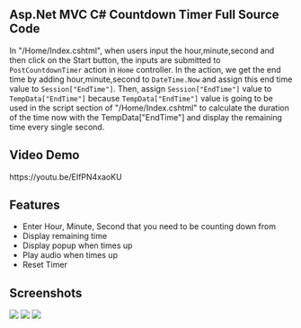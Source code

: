 <h2>Asp.Net MVC C# Countdown Timer Full Source Code</h2>
<p>In "/Home/Index.cshtml", when users input the hour,minute,second and then click on the Start button, the inputs are submitted to <code>PostCountdownTimer</code> action in <code>Home</code> controller. In the action, we get the end time by adding hour,minute,second to <code>DateTime.Now</code> and assign this end time value to <code>Session["EndTime"]</code>. Then, assign <code>Session["EndTime"]</code> value to <code>TempData["EndTime"]</code> because <code>TempData["EndTime"]</code> value is going to be used in the script section of "/Home/Index.cshtml" to calculate the duration of the time now with the TempData["EndTime"] and display the remaining time every single second.</p>
<h2>Video Demo</h2>
<p>https://youtu.be/EIfPN4xaoKU</p>
<h2>Features</h2>
<p>
  <ul>
    <li>Enter Hour, Minute, Second that you need to be counting down from</li>
    <li>Display remaining time</li>
    <li>Display popup when times up</li>
    <li>Play audio when times up</li>
    <li>Reset Timer</li>
    </ul>
</p>
<h2>Screenshots</h2>
<p>
  <img src="https://padlet-uploads.storage.googleapis.com/432143275/742f38546d349c00354c9df4cfe5fb6a/image.png" />
  <img src="https://padlet-uploads.storage.googleapis.com/432143275/645c7327f77b74c4e1d375de391d5530/image.png" />
  <img src="https://padlet-uploads.storage.googleapis.com/432143275/fad51b690409d7148b7b6666a6446b8b/image.png" />
</p>
